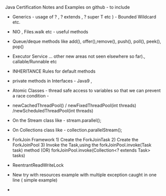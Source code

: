 Java Certification Notes and Examples on github - to include 

  - Generics - usage of ? , ? extends , ? super T etc ) - Bounded Wildcard etc.
  - NIO , Files.walk etc - useful methods 
  - Queue/deque methods like add(), offer(),remove(), push(), poll(), peek(), pop()
  - Executor Service ... other new areas not seen elsewhere so far)., callable/Runnable etc
  - INHERITANCE Rules for default methods 
  - private methods in Interfaces - Java9 , 
  - Atomic Classes - thread safe access to variables so that we can prevent a race condition - 
  - newCachedThreadPool() / newFixedThreadPool(int threads) /newScheduledThreadPool(int threads)
  -	On the Stream class  like  - stream.parallel();
  -	On Collections class like  - collection.parallelStream(); 
  - ForkJoin Framework 
 		1) Create the ForkJoinTask 
		2) Create the ForkJoinPool 
		3) Invoke the Task,using the forkJoinPool.invoke(Task task) method (OR) forkJoinPool.invoke(Collection<? extends Task> tasks) 
  
  - ReentrantReadWriteLock
  - New try with resources example with multiple exception caught in one line ( simple example)
  -  
